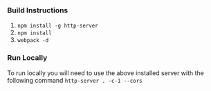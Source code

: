 ### Build Instructions

1. `npm install -g http-server`
2. `npm install`
3. `webpack -d`

### Run Locally
To run locally you will need to use the above installed server with the following command `http-server . -c-1 --cors`

